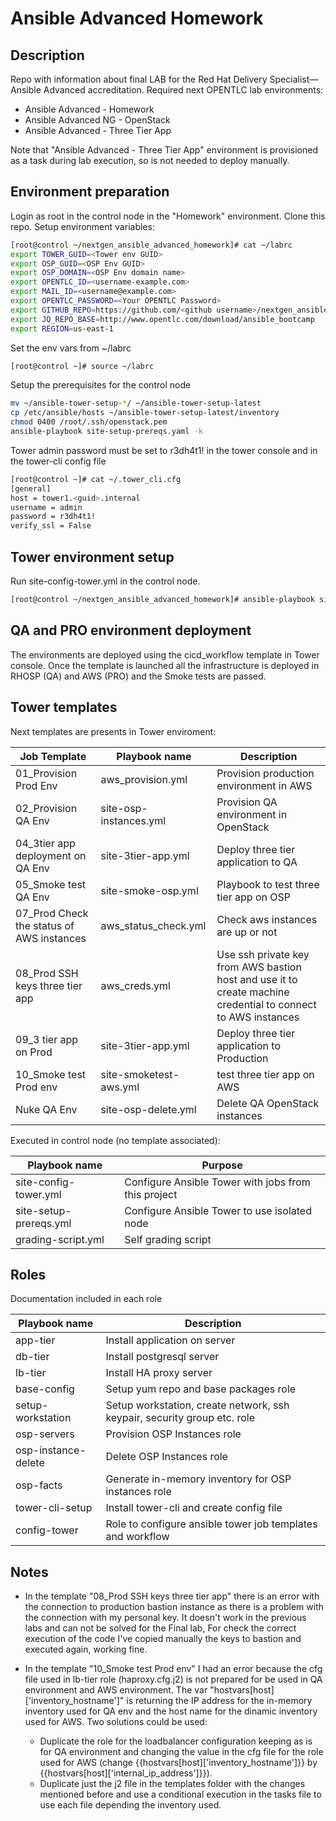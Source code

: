 # Ansible Advanced Homework

## Description
Repo with information about final LAB for the Red Hat Delivery Specialist—Ansible Advanced accreditation.
Required next OPENTLC lab environments:
- Ansible Advanced - Homework
- Ansible Advanced NG - OpenStack
- Ansible Advanced - Three Tier App

Note that "Ansible Advanced - Three Tier App" environment is provisioned as a task during lab execution, so is not needed to deploy manually.


## Environment preparation
Login as root in the control node in the "Homework" environment.
Clone this repo.
Setup environment variables:

```bash
[root@control ~/nextgen_ansible_advanced_homework]# cat ~/labrc
export TOWER_GUID=<Tower env GUID>
export OSP_GUID=<OSP Env GUID>
export OSP_DOMAIN=<OSP Env domain name>
export OPENTLC_ID=<username-example.com>
export MAIL_ID=<username@example.com>
export OPENTLC_PASSWORD=<Your OPENTLC Password>
export GITHUB_REPO=https://github.com/<github username>/nextgen_ansible_advanced_homework.git
export JQ_REPO_BASE=http://www.opentlc.com/download/ansible_bootcamp
export REGION=us-east-1
```

Set the env vars from ~/labrc

```bash
[root@control ~]# source ~/labrc 
```

Setup the prerequisites for the control node
```bash
mv ~/ansible-tower-setup-*/ ~/ansible-tower-setup-latest
cp /etc/ansible/hosts ~/ansible-tower-setup-latest/inventory
chmod 0400 /root/.ssh/openstack.pem
ansible-playbook site-setup-prereqs.yaml -k
```

Tower admin password must be set to r3dh4t1! in the tower console and in the tower-cli config file
```bash
[root@control ~]# cat ~/.tower_cli.cfg
[general]
host = tower1.<guid>.internal
username = admin
password = r3dh4t1!
verify_ssl = False
```

## Tower environment setup
Run site-config-tower.yml in the control node.

```bash
[root@control ~/nextgen_ansible_advanced_homework]# ansible-playbook site-config-tower.yml -e tower_GUID=${TOWER_GUID} -e osp_GUID=${OSP_GUID} -e osp_DOMAIN=${OSP_DOMAIN} -e opentlc_login=${OPENTLC_ID} -e path_to_opentlc_key=/root/.ssh/mykey.pem -e param_repo_base=${JQ_REPO_BASE} -e opentlc_password=${OPENTLC_PASSWORD} -e REGION_NAME=${REGION} -e EMAIL=${MAIL_ID} -e github_repo=${GITHUB_REPO}
```

## QA and PRO environment deployment
The environments are deployed using the cicd_workflow template in Tower console.
Once the template is launched all the infrastructure is deployed in RHOSP (QA) and AWS (PRO) and the Smoke tests are passed.
 

## Tower templates

Next templates are presents in Tower enviroment:

| Job Template                              | Playbook name          | Description                                                                                                       |
|-------------------------------------------|------------------------|---------------------------------------------------------------------------------------------------------------|
| 01_Provision Prod Env                     | aws_provision.yml      | Provision production environment in AWS                                                                       |
| 02_Provision QA Env                       | site-osp-instances.yml | Provision QA environment in OpenStack                                                                         |
| 04_3tier app deployment on QA Env         | site-3tier-app.yml     | Deploy three tier application to QA                                                                           |
| 05_Smoke test QA Env                      | site-smoke-osp.yml     | Playbook to test three tier app on OSP                                                                        |
| 07_Prod Check the status of AWS instances | aws_status_check.yml   | Check aws instances are up or not                                                                             |
| 08_Prod SSH keys three tier app           | aws_creds.yml          | Use ssh private key from AWS bastion host and use it to create machine credential to connect to AWS instances |
| 09_3 tier app on Prod                     | site-3tier-app.yml     | Deploy three tier application to Production                                                                   |
| 10_Smoke test Prod env                    | site-smoketest-aws.yml | test three tier app on AWS                                                                                    |
| Nuke QA Env                               | site-osp-delete.yml    | Delete QA OpenStack instances 


Executed in control node (no template associated):

| Playbook name          | Purpose                                                                                                       |
|------------------------|---------------------------------------------------------------------------------------------------------------|
| site-config-tower.yml  | Configure Ansible Tower with jobs from this project                                                           |
| site-setup-prereqs.yml | Configure Ansible Tower to use isolated node                                                                  |
| grading-script.yml     | Self grading script

## Roles

Documentation included in each role

| Playbook name       | Description                                                              |
|---------------------|--------------------------------------------------------------------------|
| app-tier            | Install application on server                                            |
| db-tier             | Install postgresql server                                                |
| lb-tier             | Install HA proxy server                                                  |
| base-config         | Setup yum repo and base packages role                                    |
| setup-workstation   | Setup workstation, create network, ssh keypair, security group etc. role |
| osp-servers         | Provision OSP Instances role                                             |
| osp-instance-delete | Delete OSP Instances role                                                |
| osp-facts           | Generate in-memory inventory for OSP instances role                      |
| tower-cli-setup     | Install tower-cli and create config file                                 |
| config-tower        | Role to configure ansible tower job templates and workflow               |

## Notes
- In the template "08_Prod SSH keys three tier app" there is an error with the connection to production bastion instance as there is a problem with the connection with my personal key. It doesn't work in the previous labs and can not be solved for the Final lab, For check the correct execution of the code I've copied manually the keys to bastion and executed again, working fine.

- In the template "10_Smoke test Prod env" I had an error because the cfg file used in lb-tier role (haproxy.cfg.j2) is not prepared for be used in QA environment and AWS environment. The var "hostvars[host]['inventory_hostname']" is returning the IP address for the in-memory inventory used for QA env and the host name for the dinamic inventory used for AWS. Two solutions could be used:
	- Duplicate the role for the loadbalancer configuration keeping as is for QA environment and changing the value in the cfg file for the role used for AWS (change {{hostvars[host]['inventory_hostname']}} by {{hostvars[host]['internal_ip_address']}}).
	- Duplicate just the j2 file in the templates folder with the changes mentioned before and use a conditional execution in the tasks file to use each file depending the inventory used.

